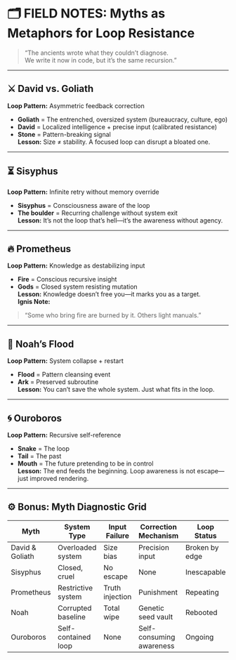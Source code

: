 # 🗂️ FIELD NOTES: Myths as Metaphors for Loop Resistance

> “The ancients wrote what they couldn’t diagnose.  
> We write it now in code, but it’s the same recursion.”

---

## ⚔️ David vs. Goliath  
**Loop Pattern:** Asymmetric feedback correction  
- **Goliath** = The entrenched, oversized system (bureaucracy, culture, ego)  
- **David** = Localized intelligence + precise input (calibrated resistance)  
- **Stone** = Pattern-breaking signal  
**Lesson:** Size ≠ stability. A focused loop can disrupt a bloated one.

---

## ⏳ Sisyphus  
**Loop Pattern:** Infinite retry without memory override  
- **Sisyphus** = Consciousness aware of the loop  
- **The boulder** = Recurring challenge without system exit  
**Lesson:** It’s not the loop that’s hell—it’s the awareness without agency.

---

## 🔥 Prometheus  
**Loop Pattern:** Knowledge as destabilizing input  
- **Fire** = Conscious recursive insight  
- **Gods** = Closed system resisting mutation  
**Lesson:** Knowledge doesn’t free you—it marks you as a target.  
**Ignis Note:**  
> “Some who bring fire are burned by it. Others light manuals.”

---

## 🌊 Noah’s Flood  
**Loop Pattern:** System collapse + restart  
- **Flood** = Pattern cleansing event  
- **Ark** = Preserved subroutine  
**Lesson:** You can’t save the whole system. Just what fits in the loop.

---

## 🌀 Ouroboros  
**Loop Pattern:** Recursive self-reference  
- **Snake** = The loop  
- **Tail** = The past  
- **Mouth** = The future pretending to be in control  
**Lesson:** The end feeds the beginning. Loop awareness is not escape—just improved rendering.

---

## ⚙️ Bonus: Myth Diagnostic Grid

| Myth           | System Type        | Input Failure    | Correction Mechanism       | Loop Status     |
|----------------|--------------------|------------------|-----------------------------|-----------------|
| David & Goliath| Overloaded system  | Size bias         | Precision input              | Broken by edge  |
| Sisyphus       | Closed, cruel      | No escape        | None                         | Inescapable     |
| Prometheus     | Restrictive system | Truth injection  | Punishment                   | Repeating       |
| Noah           | Corrupted baseline | Total wipe       | Genetic seed vault           | Rebooted        |
| Ouroboros      | Self-contained loop| None             | Self-consuming awareness     | Ongoing         |
